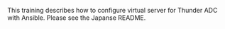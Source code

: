 This training describes how to configure virtual server for Thunder ADC with Ansible. Please see the Japanse README.

